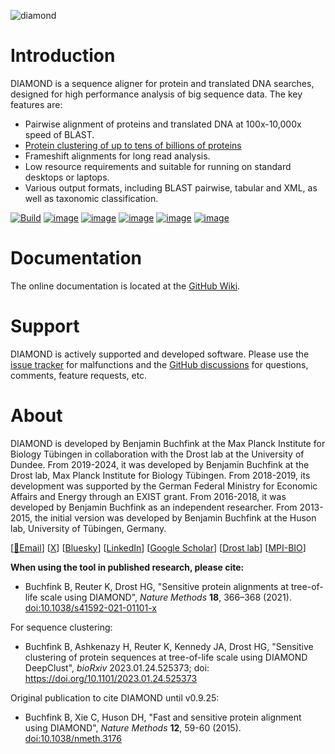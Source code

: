 ![diamond](http://www.diamondsearch.org/diamond_white_95px.png)

Introduction
============

DIAMOND is a sequence aligner for protein and translated DNA searches,
designed for high performance analysis of big sequence data. The key
features are:

-   Pairwise alignment of proteins and translated DNA at 100x-10,000x
    speed of BLAST.
-   [Protein clustering of up to tens of billions of proteins](https://github.com/bbuchfink/diamond/wiki/Clustering)
-   Frameshift alignments for long read analysis.
-   Low resource requirements and suitable for running on standard
    desktops or laptops.
-   Various output formats, including BLAST pairwise, tabular and XML,
    as well as taxonomic classification.

[![Build](https://github.com/bbuchfink/diamond/actions/workflows/cmake.yml/badge.svg)](https://github.com/bbuchfink/diamond/actions/workflows/cmake.yml)
[![image](https://img.shields.io/cirrus/github/bbuchfink/diamond)](https://cirrus-ci.com/github/bbuchfink/diamond/master)
[![image](https://img.shields.io/github/downloads/bbuchfink/diamond/total)](https://github.com/bbuchfink/diamond/releases)
[![image](https://anaconda.org/bioconda/diamond/badges/version.svg)](https://anaconda.org/bioconda/diamond)
[![image](https://anaconda.org/bioconda/diamond/badges/downloads.svg)](https://anaconda.org/bioconda/diamond)
[![image](https://img.shields.io/badge/dynamic/json?url=https%3A%2F%2Fraw.githubusercontent.com%2Fbbuchfink%2Fdiamond-data%2Frefs%2Fheads%2Fmain%2Fcitations.json&query=%24.citations&style=flat&label=Citations&color=%23a020f0
)](https://scholar.google.com/citations?user=kjPIF1cAAAAJ)
    
Documentation
=============
The online documentation is located at the [GitHub Wiki](https://github.com/bbuchfink/diamond/wiki).

Support
=======
DIAMOND is actively supported and developed software. Please use the [issue tracker](https://github.com/bbuchfink/diamond/issues) for malfunctions and the [GitHub discussions](https://github.com/bbuchfink/diamond/discussions) for questions, comments, feature requests, etc.

About
=====
DIAMOND is developed by Benjamin Buchfink at the Max Planck Institute for Biology
Tübingen in collaboration with the Drost lab at the University of Dundee. From 2019-2024,
it was developed by Benjamin Buchfink at the Drost lab, Max Planck Institute for Biology
Tübingen. From 2018-2019, its development was supported by the German Federal Ministry
for Economic Affairs and Energy through an EXIST grant. From 2016-2018, it was developed
by Benjamin Buchfink as an independent researcher. From 2013-2015, the initial version
was developed by Benjamin Buchfink at the Huson lab, University of Tübingen, Germany.

\[[:email:Email](mailto:buchfink@gmail.com)\]
\[[X](https://x.com/bbuchfink)\]
\[[Bluesky](https://bsky.app/profile/bbuchfink.bsky.social)\]
\[[LinkedIn](https://www.linkedin.com/in/benjamin-buchfink-875692105/)\]
\[[Google Scholar](https://scholar.google.de/citations?user=kjPIF1cAAAAJ)\]
\[[Drost lab](https://drostlab.com/)\]
\[[MPI-BIO](https://www.bio.mpg.de/)\]

**When using the tool in published research, please cite:**

-   Buchfink B, Reuter K, Drost HG, \"Sensitive protein alignments at tree-of-life
    scale using DIAMOND\", *Nature Methods* **18**, 366–368 (2021).
    [doi:10.1038/s41592-021-01101-x](https://doi.org/10.1038/s41592-021-01101-x)

For sequence clustering:

-   Buchfink B, Ashkenazy H, Reuter K, Kennedy JA, Drost HG, \"Sensitive clustering
    of protein sequences at tree-of-life scale using DIAMOND DeepClust\", *bioRxiv*
    2023.01.24.525373; doi: https://doi.org/10.1101/2023.01.24.525373 

Original publication to cite DIAMOND until v0.9.25:

-   Buchfink B, Xie C, Huson DH, \"Fast and sensitive protein alignment
    using DIAMOND\", *Nature Methods* **12**, 59-60 (2015).
    [doi:10.1038/nmeth.3176](https://doi.org/10.1038/nmeth.3176)
